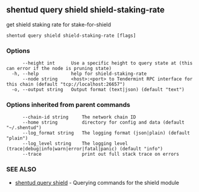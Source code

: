 ## shentud query shield shield-staking-rate

get shield staking rate for stake-for-shield

```
shentud query shield shield-staking-rate [flags]
```

### Options

```
      --height int      Use a specific height to query state at (this can error if the node is pruning state)
  -h, --help            help for shield-staking-rate
      --node string     <host>:<port> to Tendermint RPC interface for this chain (default "tcp://localhost:26657")
  -o, --output string   Output format (text|json) (default "text")
```

### Options inherited from parent commands

```
      --chain-id string     The network chain ID
      --home string         directory for config and data (default "~/.shentud")
      --log_format string   The logging format (json|plain) (default "plain")
      --log_level string    The logging level (trace|debug|info|warn|error|fatal|panic) (default "info")
      --trace               print out full stack trace on errors
```

### SEE ALSO

* [shentud query shield](shentud_query_shield.md)	 - Querying commands for the shield module


